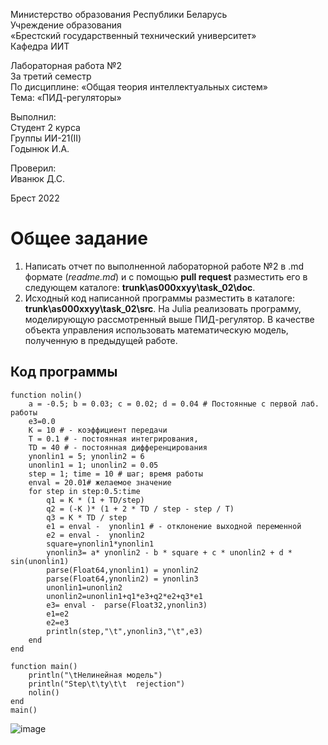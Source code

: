 Министерство образования Республики Беларусь <br/>
Учреждение образования <br/>
«Брестский государственный технический университет» <br/>
Кафедра ИИТ <br/>

Лабораторная работа №2 <br/>
За третий семестр <br/>
По дисциплине: «Общая теория интеллектуальных систем» <br/>
Тема: «ПИД-регуляторы» <br/>

Выполнил: <br/>
Студент 2 курса <br/>
Группы ИИ-21(II) <br/>
Годынюк И.А. <br/>

Проверил: <br/>
Иванюк Д.С. <br/>

Брест 2022 <br/>

# Общее задание #
1. Написать отчет по выполненной лабораторной работе №2 в .md формате (*readme.md*) и с помощью **pull request** разместить его в следующем каталоге: **trunk\as000xxyy\task_02\doc**.
2. Исходный код написанной программы разместить в каталоге: **trunk\as000xxyy\task_02\src**.
На Julia реализовать программу, моделирующую рассмотренный выше ПИД-регулятор.  В качестве объекта управления использовать математическую модель, полученную в предыдущей работе.
## Код программы ##
```
function nolin()
    a = -0.5; b = 0.03; c = 0.02; d = 0.04 # Постоянные с первой лаб. работы
    e3=0.0
    K = 10 # - коэффициент передачи
    T = 0.1 # - постоянная интегрирования,
    TD = 40 # - постоянная дифференцирования
    ynonlin1 = 5; ynonlin2 = 6
    unonlin1 = 1; unonlin2 = 0.05
    step = 1; time = 10 # шаг; время работы
    enval = 20.01# желаемое значение
    for step in step:0.5:time
        q1 = K * (1 + TD/step)
        q2 = (-K )* (1 + 2 * TD / step - step / T)
        q3 = K * TD / step
        e1 = enval -  ynonlin1 # - отклонение выходной переменной
        e2 = enval -  ynonlin2
        square=ynonlin1*ynonlin1
        ynonlin3= a* ynonlin2 - b * square + c * unonlin2 + d * sin(unonlin1)  
        parse(Float64,ynonlin1) = ynonlin2
        parse(Float64,ynonlin2) = ynonlin3
        unonlin1=unonlin2
        unonlin2=unonlin1+q1*e3+q2*e2+q3*e1
        e3= enval -  parse(Float32,ynonlin3)
        e1=e2
        e2=e3
        println(step,"\t",ynonlin3,"\t",e3)
    end
end
    
function main() 
    println("\tНелинейная модель")
    println("Step\t\ty\t\t  rejection")
    nolin()
end
main()
```
![image](https://user-images.githubusercontent.com/112876032/199717575-e8d9b821-5541-470b-acec-04828ffe86d7.png)

